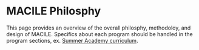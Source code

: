 
# MACILE Philosphy


This page provides an overview of the overall philosphy, methodoloy, and design of MACILE. Specifics about each program should be handled in the program sections, ex. [Summer Academy curriculum](/summer-academy-curriculum).




